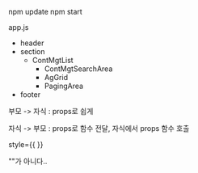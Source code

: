 npm update
npm start

app.js

- header
- section
  - ContMgtList
    - ContMgtSearchArea
    - AgGrid
    - PagingArea
- footer

부모 -> 자식 : props로 쉽게

자식 -> 부모 : props로 함수 전달, 자식에서 props 함수 호출

style={{ }}

""가 아니다..
